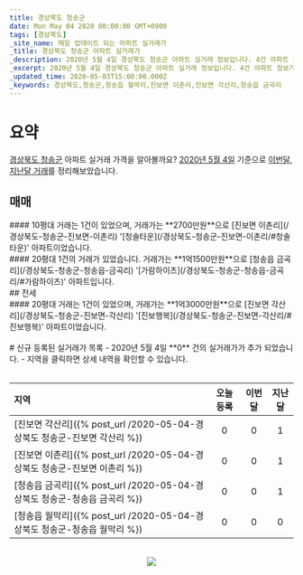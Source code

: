 ```yaml
---
title: 경상북도 청송군
date: Mon May 04 2020 00:00:00 GMT+0900
tags: [경상북도]
_site_name: 매일 업데이트 되는 아파트 실거래가
_title: 경상북도 청송군 아파트 실거래가
_description: 2020년 5월 4일 경상북도 청송군 아파트 실거래 정보입니다. 4건 아파트 정보가 있습니다.
_excerpt: 2020년 5월 4일 경상북도 청송군 아파트 실거래 정보입니다. 4건 아파트 정보가 있습니다.
_updated_time: 2020-05-03T15:00:00.000Z
_keywords: 경상북도,청송군,청송읍 월막리,진보면 이촌리,진보면 각산리,청송읍 금곡리
---
```



# 요약
<ins>경상북도 청송군</ins> 아파트 실거래 가격을 알아볼까요? <ins>2020년 5월 4일</ins> 기준으로 <ins>이번달, 지난달 거래</ins>를 정리해보았습니다.

## 매매
<div class="container">
<div class="six columns" markdown="1">
#### 10평대
거래는 1건이 있었으며, 거래가는 **2700만원**으로 [진보면 이촌리](/경상북도-청송군-진보면-이촌리) '[청솔타운](/경상북도-청송군-진보면-이촌리/#청솔타운)' 아파트이었습니다.
</div>
<div class="six columns" markdown="1">
#### 20평대
1건의 거래가 있었습니다. 거래가는 **1억1500만원**으로 [청송읍 금곡리](/경상북도-청송군-청송읍-금곡리) '[가람하이츠](/경상북도-청송군-청송읍-금곡리/#가람하이츠)' 아파트입니다.
</div>
</div>
## 전세
<div class="container">
<div class="twelve columns" markdown="1">
#### 20평대
거래는 1건이 있었으며, 거래가는 **1억3000만원**으로 [진보면 각산리](/경상북도-청송군-진보면-각산리) '[진보행복](/경상북도-청송군-진보면-각산리/#진보행복)' 아파트이었습니다.
</div>
</div>


<br>
# 신규 등록된 실거래가 목록
- 2020년 5월 4일 **0** 건의 실거래가가 추가 되었습니다.
- 지역을 클릭하면 상세 내역을 확인할 수 있습니다.
<br><br>

| 지역 | 오늘 등록 | 이번달 | 지난달 |
|:---|:---:|:---:|:---:|
| [진보면 각산리]({% post_url /2020-05-04-경상북도 청송군-진보면 각산리 %}) | 0 | 0 | 1|
| [진보면 이촌리]({% post_url /2020-05-04-경상북도 청송군-진보면 이촌리 %}) | 0 | 0 | 1|
| [청송읍 금곡리]({% post_url /2020-05-04-경상북도 청송군-청송읍 금곡리 %}) | 0 | 0 | 1|
| [청송읍 월막리]({% post_url /2020-05-04-경상북도 청송군-청송읍 월막리 %}) | 0 | 0 | 0|

<p align="center"><br><img src="https://via.placeholder.com/700x120"><br></p>
